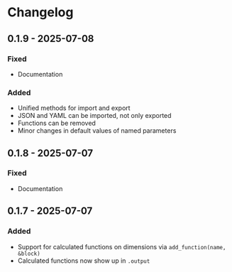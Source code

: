 # Changelog

## 0.1.9 - 2025-07-08
### Fixed
- Documentation

### Added
- Unified methods for import and export
- JSON and YAML can be imported, not only exported
- Functions can be removed
- Minor changes in default values of named parameters

## 0.1.8 - 2025-07-07
### Fixed
- Documentation

## 0.1.7 - 2025-07-07
### Added
- Support for calculated functions on dimensions via `add_function(name, &block)`
- Calculated functions now show up in `.output`

